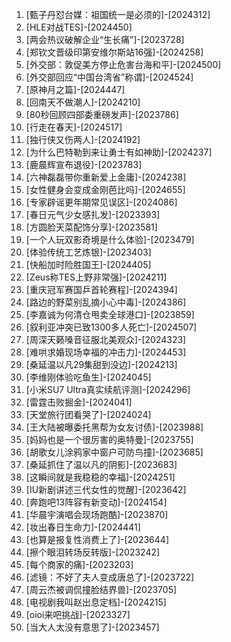 
1. [甄子丹怼台媒：祖国统一是必须的]-[2024312]
1. [HLE对战TES]-[2024450]
1. [两会热议破解企业“生长痛”]-[2023728]
1. [郑钦文晋级印第安维尔斯站16强]-[2024258]
1. [外交部：敦促美方停止危害台海和平]-[2024500]
1. [外交部回应“中国台湾省”称谓]-[2024524]
1. [原神月之篇]-[2024447]
1. [回南天不做潮人]-[2024210]
1. [80秒回顾四部委重磅发声]-[2023786]
1. [行走在春天]-[2024517]
1. [独行侠又伤两人]-[2024192]
1. [为什么巴特勒到来让勇士有如神助]-[2024237]
1. [鹿晨辉宣布退役]-[2023783]
1. [六神磊磊带你重新爱上金庸]-[2024238]
1. [女性健身会变成金刚芭比吗]-[2024655]
1. [专家辟谣更年期常见误区]-[2024086]
1. [春日元气少女感扎发]-[2023393]
1. [方圆脸天菜配饰分享]-[2023581]
1. [一个人玩双影奇境是什么体验]-[2023479]
1. [体验传统工艺炼银]-[2023403]
1. [快船加时险胜国王]-[2024405]
1. [Zeus称TES上野非常强]-[2024211]
1. [重庆冠军赛国乒首轮赛程]-[2024394]
1. [路边的野菜别乱摘小心中毒]-[2024386]
1. [李嘉诚为何清仓甩卖全球港口]-[2023859]
1. [叙利亚冲突已致1300多人死亡]-[2024507]
1. [周深天籁嗓音征服北美观众]-[2024323]
1. [难哄求婚现场幸福的冲击力]-[2024453]
1. [桑延温以凡29集甜到没边]-[2024213]
1. [李维刚体验吃鱼生]-[2024045]
1. [小米SU7 Ultra真实续航评测]-[2024296]
1. [雷霆击败掘金]-[2024041]
1. [天堂旅行团看哭了]-[2024024]
1. [王大陆被曝委托黑帮为女友讨债]-[2023988]
1. [妈妈也是一个很厉害的奥特曼]-[2023755]
1. [胡歌女儿涂鸦家中窗户可防鸟撞]-[2023685]
1. [桑延抓住了温以凡的阴影]-[2023683]
1. [这瞬间就是我稳稳的幸福]-[2024251]
1. [IU新剧讲述三代女性的觉醒]-[2023642]
1. [奔跑吧13阵容有新变动]-[2024154]
1. [华晨宇演唱会现场跑酷]-[2023870]
1. [妆出春日生命力]-[2024441]
1. [也算是报复性消费上了]-[2023644]
1. [擦个眼泪转场反转版]-[2023242]
1. [每个商家的痛]-[2023203]
1. [滤镜：不好了夫人变成唐总了]-[2023722]
1. [周云杰被调侃撞脸结界兽]-[2023705]
1. [电视剧我叫赵出息定档]-[2024215]
1. [oioi来吧挑战]-[2023327]
1. [当大人太没有意思了]-[2023457]